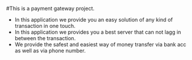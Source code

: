 #This is a payment gateway project.
- In this application we provide you an easy solution of any kind of transaction in one touch.
- In this application we provides you a best server that can not lagg in between the transaction.
- We provide the safest and easiest way of money transfer via bank acc as well as via phone number.
